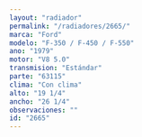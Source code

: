 ```yaml
---
layout: "radiador"
permalink: "/radiadores/2665/"
marca: "Ford"
modelo: "F-350 / F-450 / F-550"
ano: "1979"
motor: "V8 5.0"
transmision: "Estándar"
parte: "63115"
clima: "Con clima"
alto: "19 1/4"
ancho: "26 1/4"
observaciones: ""
id: "2665"
---
```



